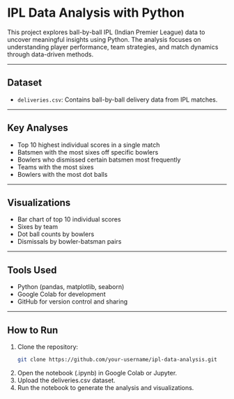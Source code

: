 # IPL Data Analysis with Python

This project explores ball-by-ball IPL (Indian Premier League) data to uncover meaningful insights using Python. The analysis focuses on understanding player performance, team strategies, and match dynamics through data-driven methods.

---

## Dataset

- `deliveries.csv`: Contains ball-by-ball delivery data from IPL matches.

---

## Key Analyses

- Top 10 highest individual scores in a single match
- Batsmen with the most sixes off specific bowlers
- Bowlers who dismissed certain batsmen most frequently
- Teams with the most sixes
- Bowlers with the most dot balls

---

## Visualizations

- Bar chart of top 10 individual scores
- Sixes by team
- Dot ball counts by bowlers
- Dismissals by bowler-batsman pairs

---

## Tools Used

- Python (pandas, matplotlib, seaborn)
- Google Colab for development
- GitHub for version control and sharing

---

## How to Run

1. Clone the repository:
   ```bash
   git clone https://github.com/your-username/ipl-data-analysis.git
2. Open the notebook (.ipynb) in Google Colab or Jupyter.
3. Upload the deliveries.csv dataset.
4. Run the notebook to generate the analysis and visualizations.
